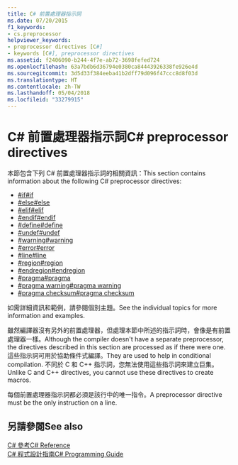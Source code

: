 ```yaml
---
title: C# 前置處理器指示詞
ms.date: 07/20/2015
f1_keywords:
- cs.preprocessor
helpviewer_keywords:
- preprocessor directives [C#]
- keywords [C#], preprocessor directives
ms.assetid: f2406090-b244-4f7e-ab72-3698fefed724
ms.openlocfilehash: 63a7bdb6d36794e0380ca84443926338fe926e4d
ms.sourcegitcommit: 3d5d33f384eeba41b2dff79d096f47ccc8d8f03d
ms.translationtype: HT
ms.contentlocale: zh-TW
ms.lasthandoff: 05/04/2018
ms.locfileid: "33279915"
---
```

# <a name="c-preprocessor-directives"></a><span data-ttu-id="7b664-102">C# 前置處理器指示詞</span><span class="sxs-lookup"><span data-stu-id="7b664-102">C# preprocessor directives</span></span>
<span data-ttu-id="7b664-103">本節包含下列 C# 前置處理器指示詞的相關資訊：</span><span class="sxs-lookup"><span data-stu-id="7b664-103">This section contains information about the following C# preprocessor directives:</span></span>

- [<span data-ttu-id="7b664-104">#if</span><span class="sxs-lookup"><span data-stu-id="7b664-104">#if</span></span>](../../../csharp/language-reference/preprocessor-directives/preprocessor-if.md)
- [<span data-ttu-id="7b664-105">#else</span><span class="sxs-lookup"><span data-stu-id="7b664-105">#else</span></span>](../../../csharp/language-reference/preprocessor-directives/preprocessor-else.md)
- [<span data-ttu-id="7b664-106">#elif</span><span class="sxs-lookup"><span data-stu-id="7b664-106">#elif</span></span>](../../../csharp/language-reference/preprocessor-directives/preprocessor-elif.md)
- [<span data-ttu-id="7b664-107">#endif</span><span class="sxs-lookup"><span data-stu-id="7b664-107">#endif</span></span>](../../../csharp/language-reference/preprocessor-directives/preprocessor-endif.md)
- [<span data-ttu-id="7b664-108">#define</span><span class="sxs-lookup"><span data-stu-id="7b664-108">#define</span></span>](../../../csharp/language-reference/preprocessor-directives/preprocessor-define.md)
- [<span data-ttu-id="7b664-109">#undef</span><span class="sxs-lookup"><span data-stu-id="7b664-109">#undef</span></span>](../../../csharp/language-reference/preprocessor-directives/preprocessor-undef.md)
- [<span data-ttu-id="7b664-110">#warning</span><span class="sxs-lookup"><span data-stu-id="7b664-110">#warning</span></span>](../../../csharp/language-reference/preprocessor-directives/preprocessor-warning.md)
- [<span data-ttu-id="7b664-111">#error</span><span class="sxs-lookup"><span data-stu-id="7b664-111">#error</span></span>](../../../csharp/language-reference/preprocessor-directives/preprocessor-error.md)
- [<span data-ttu-id="7b664-112">#line</span><span class="sxs-lookup"><span data-stu-id="7b664-112">#line</span></span>](../../../csharp/language-reference/preprocessor-directives/preprocessor-line.md)
- [<span data-ttu-id="7b664-113">#region</span><span class="sxs-lookup"><span data-stu-id="7b664-113">#region</span></span>](../../../csharp/language-reference/preprocessor-directives/preprocessor-region.md)
- [<span data-ttu-id="7b664-114">#endregion</span><span class="sxs-lookup"><span data-stu-id="7b664-114">#endregion</span></span>](../../../csharp/language-reference/preprocessor-directives/preprocessor-endregion.md)
- [<span data-ttu-id="7b664-115">#pragma</span><span class="sxs-lookup"><span data-stu-id="7b664-115">#pragma</span></span>](../../../csharp/language-reference/preprocessor-directives/preprocessor-pragma.md)
- [<span data-ttu-id="7b664-116">#pragma warning</span><span class="sxs-lookup"><span data-stu-id="7b664-116">#pragma warning</span></span>](../../../csharp/language-reference/preprocessor-directives/preprocessor-pragma-warning.md)
- [<span data-ttu-id="7b664-117">#pragma checksum</span><span class="sxs-lookup"><span data-stu-id="7b664-117">#pragma checksum</span></span>](../../../csharp/language-reference/preprocessor-directives/preprocessor-pragma-checksum.md)

<span data-ttu-id="7b664-118">如需詳細資訊和範例，請參閱個別主題。</span><span class="sxs-lookup"><span data-stu-id="7b664-118">See the individual topics for more information and examples.</span></span>

<span data-ttu-id="7b664-119">雖然編譯器沒有另外的前置處理器，但處理本節中所述的指示詞時，會像是有前置處理器一樣。</span><span class="sxs-lookup"><span data-stu-id="7b664-119">Although the compiler doesn't have a separate preprocessor, the directives described in this section are processed as if there were one.</span></span> <span data-ttu-id="7b664-120">這些指示詞可用於協助條件式編譯。</span><span class="sxs-lookup"><span data-stu-id="7b664-120">They are used to help in conditional compilation.</span></span> <span data-ttu-id="7b664-121">不同於 C 和 C++ 指示詞，您無法使用這些指示詞來建立巨集。</span><span class="sxs-lookup"><span data-stu-id="7b664-121">Unlike C and C++ directives, you cannot use these directives to create macros.</span></span>

<span data-ttu-id="7b664-122">每個前置處理器指示詞都必須是該行中的唯一指令。</span><span class="sxs-lookup"><span data-stu-id="7b664-122">A preprocessor directive must be the only instruction on a line.</span></span>

## <a name="see-also"></a><span data-ttu-id="7b664-123">另請參閱</span><span class="sxs-lookup"><span data-stu-id="7b664-123">See also</span></span>
 [<span data-ttu-id="7b664-124">C# 參考</span><span class="sxs-lookup"><span data-stu-id="7b664-124">C# Reference</span></span>](../../../csharp/language-reference/index.md)  
 [<span data-ttu-id="7b664-125">C# 程式設計指南</span><span class="sxs-lookup"><span data-stu-id="7b664-125">C# Programming Guide</span></span>](../../../csharp/programming-guide/index.md)
